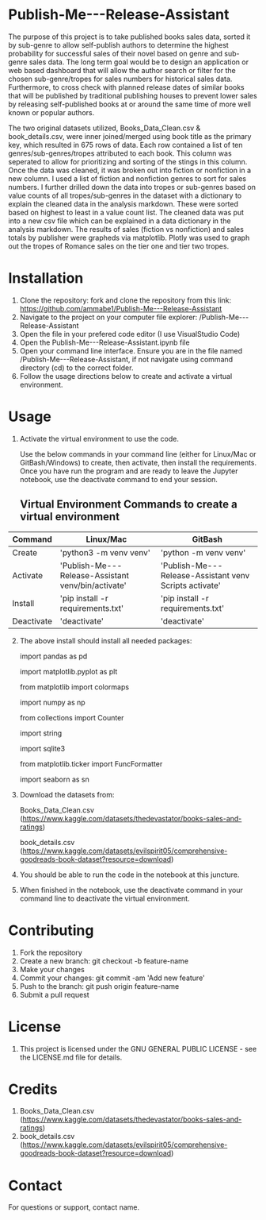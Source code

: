 # Publish-Me---Release-Assistant
The purpose of this project is to take published books sales data, sorted it by sub-genre to allow self-publish authors to determine the highest probability for successful sales of their novel based on genre and sub-genre sales data. The long term goal would be to design an application or web based dashboard that will allow the author search or filter for the chosen sub-genre/tropes for sales numbers for historical sales data. Furthermore, to cross check with planned release dates of similar books that will be published by traditional publishing houses to prevent lower sales by releasing self-published books at or around the same time of more well known or popular authors.

The two original datasets utilized, Books_Data_Clean.csv & book_details.csv, were inner joined/merged using book title as the primary key, which resulted in 675 rows of data. Each row contained a list of ten genres/sub-genres/tropes attributed to each book. This column was seperated to allow for prioritizing and sorting of the stings in this column. Once the data was cleaned, it was broken out into fiction or nonfiction in a new column. I used a list of fiction and nonfiction genres to sort for sales numbers. I further drilled down the data into tropes or sub-genres based on value counts of all tropes/sub-genres in the dataset with a dictionary to explain the cleaned data in the analysis markdown. These were sorted based on highest to least in a value count list. The cleaned data was put into a new csv file which can be explained in a data dictionary in the analysis markdown. The results of sales (fiction vs nonfiction) and sales totals by publisher were grapheds via matplotlib. Plotly was used to graph out the tropes of Romance sales on the tier one and tier two tropes. 


# Installation
1. Clone the repository: fork and clone the repository from this link: https://github.com/ammabe1/Publish-Me---Release-Assistant
2. Navigate to the project on your computer file explorer: /Publish-Me---Release-Assistant
3. Open the file in your prefered code editor (I use VisualStudio Code)
4. Open the Publish-Me---Release-Assistant.ipynb file
5. Open your command line interface. Ensure you are in the file named /Publish-Me---Release-Assistant, if not navigate using command directory (cd) to the correct folder. 
6. Follow the usage directions below to create and activate a virtual environment.
 

# Usage
1. Activate the virtual environment to use the code.

    Use the below commands in your command line (either for Linux/Mac or GitBash/Windows) to create, then activate, then install the requirements. Once you have run the program and are ready to leave the Jupyter notebook, use the deactivate command to end your session. 

    ## Virtual Environment Commands to create a virtual environment
| Command | Linux/Mac | GitBash |
| ------- | --------- | ------- |
| Create | 'python3 -m venv venv' | 'python -m venv venv' |
| Activate | 'Publish-Me---Release-Assistant venv/bin/activate' |'Publish-Me---Release-Assistant venv Scripts activate' |
| Install | 'pip install -r requirements.txt' | 'pip install -r requirements.txt' |
| Deactivate | 'deactivate' | 'deactivate' |
2. The above install should install all needed packages:

    import pandas as pd
    
    import matplotlib.pyplot as plt
    
    from matplotlib import colormaps
    
    import numpy as np
    
    from collections import Counter
    
    import string
    
    import sqlite3
    
    from matplotlib.ticker import 
    FuncFormatter
    
    import seaborn as sn
3. Download the datasets from: 
    
    Books_Data_Clean.csv (https://www.kaggle.com/datasets/thedevastator/books-sales-and-ratings)
    
    book_details.csv (https://www.kaggle.com/datasets/evilspirit05/comprehensive-goodreads-book-dataset?resource=download)
4. You should be able to run the code in the notebook at this juncture.
5. When finished in the notebook, use the deactivate command in your command line to deactivate the virtual environment. 

# Contributing
1. Fork the repository
2. Create a new branch: git checkout -b feature-name
3. Make your changes
4. Commit your changes: git commit -am 'Add new feature'
5. Push to the branch: git push origin feature-name
6. Submit a pull request

# License
1. This project is licensed under the GNU GENERAL PUBLIC LICENSE - see the LICENSE.md file for details.

# Credits
1. Books_Data_Clean.csv (https://www.kaggle.com/datasets/thedevastator/books-sales-and-ratings)
2. book_details.csv (https://www.kaggle.com/datasets/evilspirit05/comprehensive-goodreads-book-dataset?resource=download)
 

# Contact
For questions or support, contact name.


